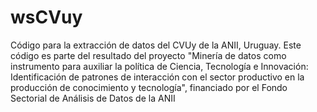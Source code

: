 # wsCVuy
Código para la extracción de datos del CVUy de la ANII, Uruguay. Este código es parte del resultado del proyecto "Minería de datos como instrumento para auxiliar la política de Ciencia, Tecnología e Innovación: Identificación de patrones de interacción con el sector productivo en la producción de conocimiento y tecnología", financiado por el Fondo Sectorial de Análisis de Datos de la ANII
